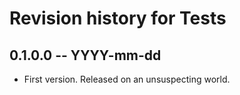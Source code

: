 # Revision history for Tests

## 0.1.0.0 -- YYYY-mm-dd

* First version. Released on an unsuspecting world.
